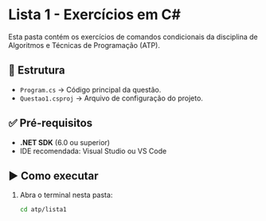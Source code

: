 # Lista 1 - Exercícios em C#

Esta pasta contém os exercícios de comandos condicionais da disciplina de Algoritmos e Técnicas de Programação (ATP).

## 📂 Estrutura
- `Program.cs` → Código principal da questão.
- `Questao1.csproj` → Arquivo de configuração do projeto.

## ✅ Pré-requisitos
- **.NET SDK** (6.0 ou superior)
- IDE recomendada: Visual Studio ou VS Code

## ▶️ Como executar
1. Abra o terminal nesta pasta:
   ```bash
   cd atp/lista1
